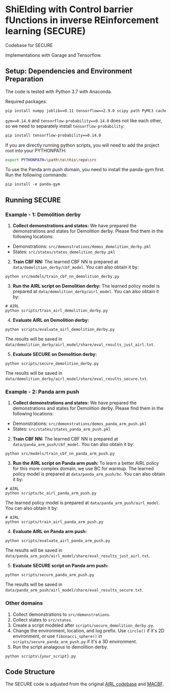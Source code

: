 # ShiElding with Control barrier fUnctions in inverse REinforcement learning (SECURE)

Codebase for SECURE

Implementations with Garage and Tensorflow.

Setup: Dependencies and Environment Preparation
---
The code is tested with Python 3.7 with Anaconda.

Required packages:
```bash
pip install numpy joblib==0.11 tensorflow==2.9.0 scipy path PyMC3 cached-property pyprind gym matplotlib dowel akro ray psutil setproctitle cma Box2D gymnasium==0.28.1 torch opencv-python
```
  
[//]: # (```bash)

[//]: # (pip install numpy joblib==0.11 tensorflow-gpu==1.15.0 scipy path PyMC3 cached-property pyprind gym==0.14.0 matplotlib dowel akro ray psutil setproctitle cma Box2D)

[//]: # (```)

`gym==0.14.0` and `tensorflow-probability==0.14.0` does not like each other, so we need to separately install `tensorflow-probability`: 

```bash
pip install tensorflow-probability==0.14.0
```

If you are directly running python scripts, you will need to add the project root into your PYTHONPATH:
```bash
export PYTHONPATH=\path\to\this\repo\src
```

[//]: # (To use the Panda arm push domain, you need to install the panda-gym by following the [documentation]&#40;https://panda-gym.readthedocs.io/en/latest/&#41;.)
To use the Panda arm push domain, you need to install the panda-gym first. Run the following commands:
```shell
pip install -e panda-gym
```


Running SECURE
---

### Example - 1: Demolition derby

1) **Collect demonstrations and states:**
We have prepared the demonstrations and states for Demolition derby. 
Please find them in the following locations:
- Demonstrations: `src/demonstrations/demos_demolition_derby.pkl`
- States: `src/states/states_demolition_derby.pkl`

2) **Train CBF NN:**
The learned CBF NN is prepared at `data/demolition_derby/cbf_model`. 
You can also obtain it by:
```shell
python src/models/train_cbf_nn_demolition_derby.py
```


3) **Run the AIRL script on Demolition derby:**
The learned policy model is prepared at `data/demolition_derby/airl_model`.
You can also obtain it by:
```shell
# AIRL
python scripts/train_airl_demolition_derby.py
```

4) **Evaluate AIRL on Demolition derby:**
```shell
python scripts/evaluate_airl_demolition_derby.py
```
The results will be saved in `data/demolition_derby/airl_model/share/eval_results_just_airl.txt`.


5) **Evaluate SECURE on Demolition derby:**
```shell
python scripts/secure_demolition_derby.py
```
The results will be saved in `data/demolition_derby/airl_model/share/eval_results_secure.txt`.


### Example - 2: Panda arm push
1) **Collect demonstrations and states:**
We have prepared the demonstrations and states for Demolition derby. 
Please find them in the following locations:
- Demonstrations: `src/demonstrations/demos_panda_arm_push.pkl`
- States: `src/states/states_panda_arm_push.pkl`

2) **Train CBF NN:**
The learned CBF NN is prepared at `data/panda_arm_push/cbf_model`. 
You can also obtain it by:
```shell
python src/models/train_cbf_nn_panda_arm_push.py
```


3) **Run the AIRL script on Panda arm push:**
To learn a better AIRL policy for this more complex domain, we use BC for warmup. 
The learned policy model is prepared at `data/panda_arm_push/bc`.
You can also obtain it by:
```shell
# AIRL
python scripts/bc_airl_panda_arm_push.py
```

The learned policy model is prepared at `data/panda_arm_push/airl_model`.
You can also obtain it by:
```shell
# AIRL
python scripts/train_airl_panda_arm_push.py
```


4) **Evaluate AIRL on Panda arm push:**
```shell
python scripts/evaluate_airl_panda_arm_push.py
```
The results will be saved in `data/panda_arm_push/airl_model/share/eval_results_just_airl.txt`.


5) **Evaluate SECURE script on Panda arm push:**
```shell
python scripts/secure_panda_arm_push.py
```
The results will be saved in `data/panda_arm_push/airl_model/share/eval_results_secure.txt`.




### Other domains
1. Collect demonstrations to `src/demonstrations`.
2. Collect states to `src/states`.
2. Create a script modeled after `scripts/secure_demolition_derby.py`.
3. Change the environment, location, and log prefix. Use `circle()` if it's 2D environment, 
or use `fibonacci_sphere()` in `scripts/secure_panda_arm_push.py` if it's a 3D environment. 
4. Run the script analagous to demolition derby.

```
python scripts\{your_script}.py
```


Code Structure
---
The SECURE code is adjusted from the original [AIRL codebase](https://github.com/justinjfu/inverse_rl) and [MACBF](https://github.com/MIT-REALM/macbf).
